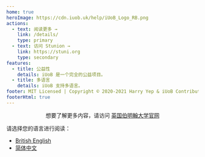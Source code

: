 ```yaml
---
home: true
heroImage: https://cdn.iuob.uk/help/iUoB_Logo_RB.png
actions:
  - text: 阅读更多 →
    link: /details/
    type: primary
  - text: 访问 Stunion →
    link: https://stuni.org
    type: secondary
features:
  - title: 公益性
    details: iUoB 是一个完全的公益项目。
  - title: 多语言
    details: iUoB 支持多语言。
footer: MIT Licensed | Copyright © 2020-2021 Harry Yep & iUoB Contributors. All rights reserved.
footerHtml: true
---
```



<div align="center">想要了解更多内容，请访问 <a href="https://www.birmingham.ac.uk/">英国伯明翰大学官网</a></div>

请选择您的语言进行阅读：
- [British English](https://en.help.iuob.uk/)
- [简体中文](./)